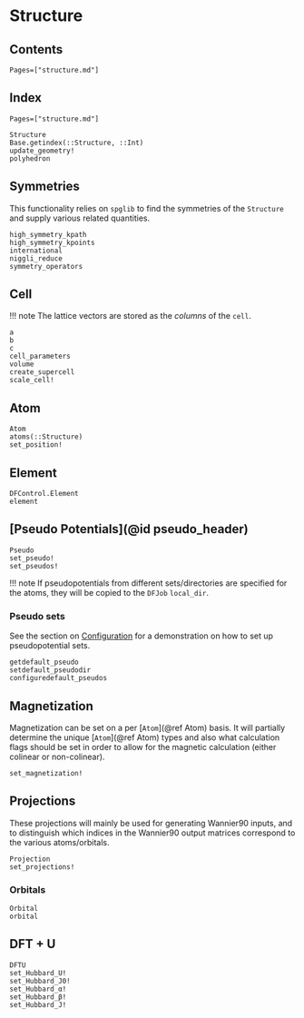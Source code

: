 # Structure
## Contents
```@contents
Pages=["structure.md"]
```
## Index
```@index
Pages=["structure.md"]
```


```@docs
Structure
Base.getindex(::Structure, ::Int)
update_geometry!
polyhedron
```

## Symmetries
This functionality relies on `spglib` to find the symmetries of the `Structure` and 
supply various related quantities.
```@docs
high_symmetry_kpath
high_symmetry_kpoints
international
niggli_reduce
symmetry_operators
```

## Cell
!!! note
    The lattice vectors are stored as the *columns* of the `cell`.
    
```@docs
a
b
c
cell_parameters
volume
create_supercell
scale_cell!
```

## Atom
```@docs
Atom
atoms(::Structure)
set_position!
```
## Element
```@docs
DFControl.Element
element
```

## [Pseudo Potentials](@id pseudo_header)
```@docs
Pseudo
set_pseudo!
set_pseudos!
```
!!! note
If pseudopotentials from different sets/directories are specified for the atoms, they will be 
copied to the `DFJob` `local_dir`.

### Pseudo sets
See the section on [Configuration](@ref) for a demonstration on how to set up pseudopotential sets.
```@docs
getdefault_pseudo
setdefault_pseudodir
configuredefault_pseudos
```

## Magnetization
Magnetization can be set on a per [`Atom`](@ref Atom) basis. It will partially determine the unique
[`Atom`](@ref Atom) types and also what calculation flags should be set in order to allow for the 
magnetic calculation (either colinear or non-colinear).
```@docs
set_magnetization!
```

## Projections
These projections will mainly be used for generating Wannier90 inputs, and to distinguish which indices
in the Wannier90 output matrices correspond to the various atoms/orbitals.
```@docs
Projection
set_projections!
```

### Orbitals
```@docs
Orbital
orbital
```

## DFT + U 
```@docs
DFTU
set_Hubbard_U!
set_Hubbard_J0!
set_Hubbard_α!
set_Hubbard_β!
set_Hubbard_J!
```
